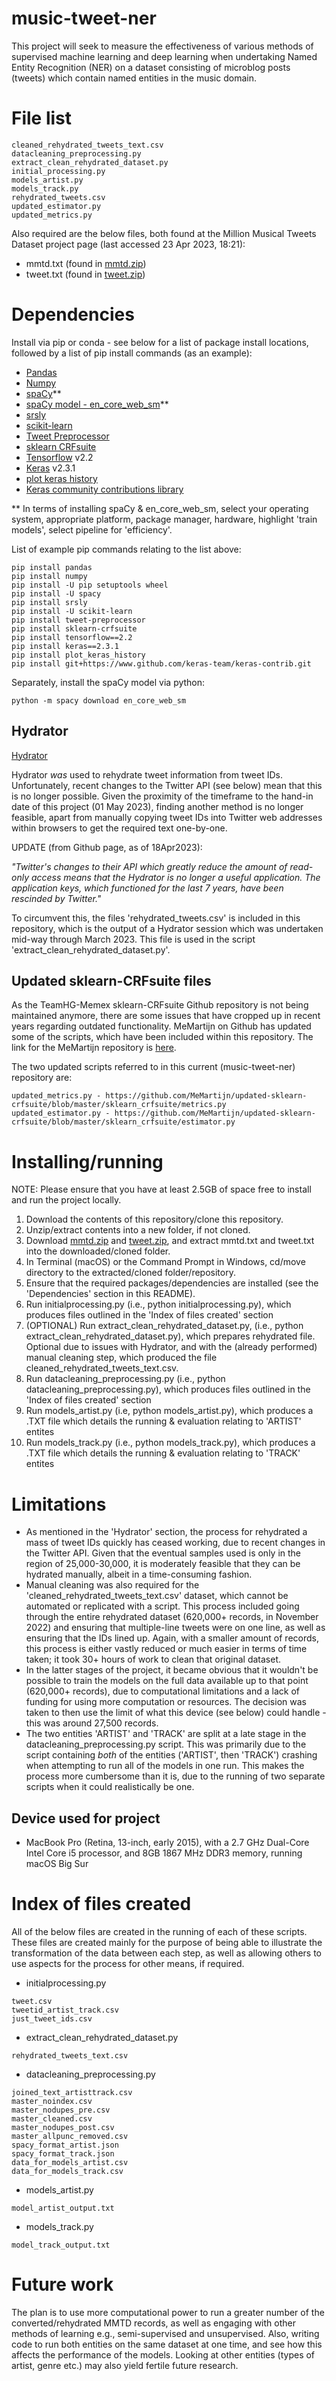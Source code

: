 # music-tweet-ner
This project will seek to measure the effectiveness of various methods of supervised machine learning and deep learning when undertaking Named Entity Recognition (NER) on a dataset consisting of microblog posts (tweets) which contain named entities in the music domain.

# File list

```
cleaned_rehydrated_tweets_text.csv
datacleaning_preprocessing.py
extract_clean_rehydrated_dataset.py
initial_processing.py
models_artist.py
models_track.py
rehydrated_tweets.csv
updated_estimator.py
updated_metrics.py
```

Also required are the below files, both found at the Million Musical Tweets Dataset project page (last accessed 23 Apr 2023, 18:21):

* mmtd.txt (found in [mmtd.zip](http://www.cp.jku.at/datasets/MMTD/mmtd.zip))
* tweet.txt (found in [tweet.zip](http://www.cp.jku.at/datasets/MMTD/tweet.zip))


# Dependencies

Install via pip or conda - see below for a list of package install locations, followed by a list of pip install commands (as an example):

* [Pandas](https://pandas.pydata.org/docs/getting_started/install.html)
* [Numpy](https://numpy.org/install/)
* [spaCy](https://spacy.io/usage)**
* [spaCy model - en_core_web_sm](https://space.io/usage)**
* [srsly](https://pypi.org/project/srsly/)
* [scikit-learn](https://scikit-learn.org/stable/install.html)
* [Tweet Preprocessor](https://pypi.org/project/tweet-preprocessor/)
* [sklearn CRFsuite](https://pypi.org/project/sklearn-crfsuite/)
* [Tensorflow](https://www.tensorflow.org/install/pip) v2.2
* [Keras](https://pypi.org/project/keras/) v2.3.1
* [plot keras history](https://pypi.org/project/plot-keras-history/)
* [Keras community contributions library](https://www.github.com/keras-team/keras-contrib.git)

** In terms of installing spaCy & en_core_web_sm, select your operating system, appropriate platform, package manager, hardware, highlight 'train models', select pipeline for 'efficiency'.

List of example pip commands relating to the list above:
```
pip install pandas
pip install numpy
pip install -U pip setuptools wheel
pip install -U spacy
pip install srsly
pip install -U scikit-learn
pip install tweet-preprocessor
pip install sklearn-crfsuite
pip install tensorflow==2.2
pip install keras==2.3.1
pip install plot_keras_history
pip install git+https://www.github.com/keras-team/keras-contrib.git
```

Separately, install the spaCy model via python:
```
python -m spacy download en_core_web_sm
```

## Hydrator

[Hydrator](https://github.com/DocNow/hydrator)

Hydrator *was* used to rehydrate tweet information from tweet IDs. Unfortunately, recent changes to the Twitter API (see below) mean that this is no longer possible. Given the proximity of the timeframe to the hand-in date of this project (01 May 2023), finding another method is no longer feasible, apart from manually copying tweet IDs into Twitter web addresses within browsers to get the required text one-by-one.

UPDATE (from Github page, as of 18Apr2023):

*"Twitter's changes to their API which greatly reduce the amount of read-only access means that the Hydrator is no longer a useful application. The application keys, which functioned for the last 7 years, have been rescinded by Twitter."*

To circumvent this, the files 'rehydrated_tweets.csv' is included in this repository, which is the output of a Hydrator session which was undertaken mid-way through March 2023. This file is used in the script 'extract_clean_rehydrated_dataset.py'.

## Updated sklearn-CRFsuite files

As the TeamHG-Memex sklearn-CRFsuite Github repository is not being maintained anymore, there are some issues that have cropped up in recent years regarding outdated functionality. MeMartijn on Github has updated some of the scripts, which have been included within this repository. The link for the MeMartijn repository is [here](https://github.com/MeMartijn/updated-sklearn-crfsuite#egg=sklearn_crfsuite).

The two updated scripts referred to in this current (music-tweet-ner) repository are:

```
updated_metrics.py - https://github.com/MeMartijn/updated-sklearn-crfsuite/blob/master/sklearn_crfsuite/metrics.py
updated_estimator.py - https://github.com/MeMartijn/updated-sklearn-crfsuite/blob/master/sklearn_crfsuite/estimator.py
```

# Installing/running

NOTE: Please ensure that you have at least 2.5GB of space free to install and run the project locally.

1. Download the contents of this repository/clone this repository.
2. Unzip/extract contents into a new folder, if not cloned.
3. Download [mmtd.zip](http://www.cp.jku.at/datasets/MMTD/mmtd.zip) and [tweet.zip](http://www.cp.jku.at/datasets/MMTD/tweet.zip), and extract mmtd.txt and tweet.txt into the downloaded/cloned folder.
4. In Terminal (macOS) or the Command Prompt in Windows, cd/move directory to the extracted/cloned folder/repository.
5. Ensure that the required packages/dependencies are installed (see the 'Dependencies' section in this README).
6. Run initialprocessing.py (i.e., python initialprocessing.py), which produces files outlined in the 'Index of files created' section
7. (OPTIONAL) Run extract_clean_rehydrated_dataset.py, (i.e., python extract_clean_rehydrated_dataset.py), which prepares rehydrated file. Optional due to issues with Hydrator, and with the (already performed) manual cleaning step, which produced the file cleaned_rehydrated_tweets_text.csv.
8. Run datacleaning_preprocessing.py (i.e., python datacleaning_preprocessing.py), which produces files outlined in the 'Index of files created' section
9. Run models_artist.py (i.e, python models_artist.py), which produces a .TXT file which details the running & evaluation relating to 'ARTIST' entites
10. Run models_track.py (i.e., python models_track.py), which produces a .TXT file which details the running & evaluation relating to 'TRACK' entites

# Limitations

* As mentioned in the 'Hydrator' section, the process for rehydrated a mass of tweet IDs quickly has ceased working, due to recent changes in the Twitter API. Given that the eventual samples used is only in the region of 25,000-30,000, it is moderately feasible that they can be hydrated manually, albeit in a time-consuming fashion.
* Manual cleaning was also required for the 'cleaned_rehydrated_tweets_text.csv' dataset, which cannot be automated or replicated with a script. This process included going through the entire rehydrated dataset (620,000+ records, in November 2022) and ensuring that multiple-line tweets were on one line, as well as ensuring that the IDs lined up. Again, with a smaller amount of records, this process is either vastly reduced or much easier in terms of time taken; it took 30+ hours of work to clean that original dataset.
* In the latter stages of the project, it became obvious that it wouldn't be possible to train the models on the full data available up to that point (620,000+ records), due to computational limitations and a lack of funding for using more computation or resources. The decision was taken to then use the limit of what this device (see below) could handle - this was around 27,500 records.
* The two entities 'ARTIST' and 'TRACK' are split at a late stage in the datacleaning_preprocessing.py script. This was primarily due to the script containing *both* of the entities ('ARTIST', then 'TRACK') crashing when attempting to run all of the models in one run. This makes the process more cumbersome than it is, due to the running of two separate scripts when it could realistically be one.

## Device used for project
* MacBook Pro (Retina, 13-inch, early 2015), with a 2.7 GHz Dual-Core Intel Core i5 processor, and 8GB 1867 MHz DDR3 memory, running macOS Big Sur

# Index of files created

All of the below files are created in the running of each of these scripts. These files are created mainly for the purpose of being able to illustrate the transformation of the data between each step, as well as allowing others to use aspects for the process for other means, if required.

* initialprocessing.py
```
tweet.csv
tweetid_artist_track.csv
just_tweet_ids.csv
```
* extract_clean_rehydrated_dataset.py
```
rehydrated_tweets_text.csv
```
* datacleaning_preprocessing.py
```
joined_text_artisttrack.csv
master_noindex.csv
master_nodupes_pre.csv
master_cleaned.csv
master_nodupes_post.csv
master_allpunc_removed.csv
spacy_format_artist.json
spacy_format_track.json
data_for_models_artist.csv
data_for_models_track.csv
```
* models_artist.py
```
model_artist_output.txt
```
* models_track.py
```
model_track_output.txt
```

# Future work

The plan is to use more computational power to run a greater number of the converted/rehydrated MMTD records, as well as engaging with other methods of learning e.g., semi-supervised and unsupervised. Also, writing code to run both entities on the same dataset at one time, and see how this affects the performance of the models. Looking at other entities (types of artist, genre etc.) may also yield fertile future research.
